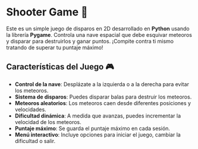 # Shooter Game 🚀

Este es un simple juego de disparos en 2D desarrollado en **Python** usando la librería **Pygame**. Controla una nave espacial que debe esquivar meteoros y disparar para destruirlos y ganar puntos. ¡Compite contra ti mismo tratando de superar tu puntaje máximo!

## Características del Juego 🎮

- **Control de la nave**: Desplázate a la izquierda o a la derecha para evitar los meteoros.
- **Sistema de disparos**: Puedes disparar balas para destruir los meteoros.
- **Meteoros aleatorios**: Los meteoros caen desde diferentes posiciones y velocidades.
- **Dificultad dinámica**: A medida que avanzas, puedes incrementar la velocidad de los meteoros.
- **Puntaje máximo**: Se guarda el puntaje máximo en cada sesión.
- **Menú interactivo**: Incluye opciones para iniciar el juego, cambiar la dificultad o salir.
